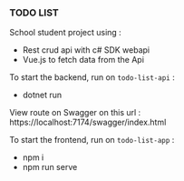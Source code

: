 ### TODO LIST

School student project using :

- Rest crud api with c# SDK webapi
- Vue.js to fetch data from the Api

To start the backend, run on `todo-list-api` :

- dotnet run

View route on Swagger on this url :
https://localhost:7174/swagger/index.html

To start the frontend, run on `todo-list-app` :

- npm i
- npm run serve
